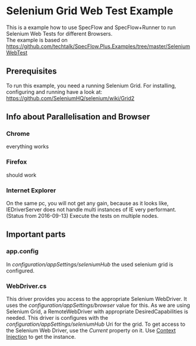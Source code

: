 # Selenium Grid Web Test Example

This is a example how to use SpecFlow and SpecFlow+Runner to run Selenium Web Tests for different Browsers.  
The example is based on https://github.com/techtalk/SpecFlow.Plus.Examples/tree/master/SeleniumWebTest

## Prerequisites
To run this example, you need a running Selenium Grid. For installing, configuring and running have a look at: https://github.com/SeleniumHQ/selenium/wiki/Grid2

## Info about Parallelisation and Browser
### Chrome
everything works

### Firefox
should work

### Internet Explorer
On the same pc, you will not get any gain, because as it looks like, IEDriverServer does not handle multi instances of IE very performant. (Status from 2016-09-13)
Execute the tests on multiple nodes.



## Important parts

### app.config
In _configuration/appSettings/seleniumHub_ the used selenium grid is configured. 

### WebDriver.cs
This driver provides you access to the appropriate Selenium WebDriver. It uses the _configuration/appSettings/browser_ value for this.
As we are using Selenium Grid, a RemoteWebDriver with appropriate DesiredCapabilities is needed. This driver is configures with the _configuration/appSettings/seleniumHub_ Uri for the grid.
To get access to the Selenium Web Driver, use the _Current_ property on it. Use [Context Injection](http://www.specflow.org/documentation/Context-Injection/) to get the instance.


